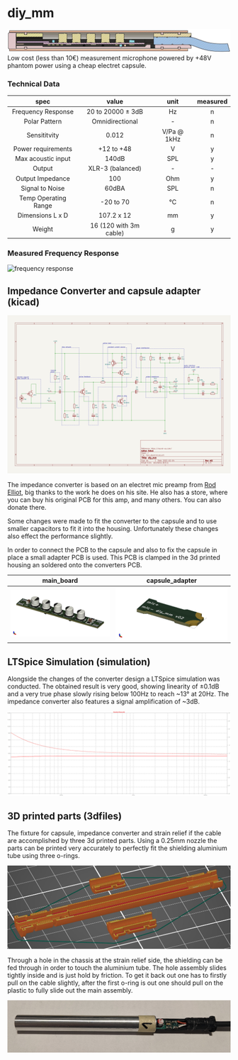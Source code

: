# diy_mm

![](./img/diy_mm.jpg)
Low cost (less than 10€) measurement microphone powered by +48V phantom power using a cheap electret capsule.
### Technical Data
| spec                  | value                 | unit          | measured  |
|:---------------------:|:---------------------:|:-------------:|:---------:|
| Frequency Response    | 20 to 20000 &pm; 3dB  | Hz            | n         |
| Polar Pattern         | Omnidirectional       | -             | n         |
| Sensititvity          | 0.012                 | V/Pa @ 1kHz   | n         |
| Power requirements    | +12 to +48            | V             | y         |
| Max acoustic input    | 140dB                 | SPL           | y         |
| Output                | XLR-3 (balanced)      | -             | -         |
| Output Impedance      | 100                   | Ohm           | y         |
| Signal to Noise       | 60dBA                 | SPL           | n         |
| Temp Operating Range  | -20 to 70             | °C            | n         |
| Dimensions L x D      | 107.2 x 12            | mm            | y         |
| Weight                | 16 (120 with 3m cable)| g             | y         |

### Measured Frequency Response

![frequency response](./img/fr_measured.jpg)



## Impedance Converter and capsule adapter (kicad)

![](./img/main_board_sch.jpg)

The impedance converter is based on an electret mic preamp from [Rod Elliot](https://sound-au.com), big thanks to the work he does on his site. He also has a store, where you can buy his original PCB for this amp, and many others. You can also donate there.  

Some changes were made to fit the converter to the capsule and to use smaller capacitors to fit it into the housing. Unfortunately these changes also effect the performance slightly.

In order to connect the PCB to the capsule and also to fix the capsule in place a small adapter PCB is used. This PCB is clamped in the 3d printed housing an soldered onto the converters PCB.

| main_board | capsule_adapter |
|:-----------------------------:|:----------------------------------:|
| ![](./img/main_board_pcb.jpg) | ![](./img/capsule_adapter_pcb.jpg) |

## LTSpice Simulation (simulation)

Alongside the changes of the converter design a LTSpice simulation was conducted. The obtained result is very good, showing linearity of &pm;0.1dB and a very true phase slowly rising below 100Hz to reach \~13&deg; at 20Hz. The impedance converter also features a signal amplification of \~3dB.

![](./img/freqresp.jpg)

## 3D printed parts (3dfiles)

The fixture for capsule, impedance converter and strain relief if the cable are accomplished by three 3d printed parts. Using a 0.25mm nozzle the parts can be printed very accurately to perfectly fit the shielding aluminium tube using three o-rings.

![](./img/3d_files.jpg)

Through a hole in the chassis at the strain relief side, the shielding can be fed through in order to touch the aluminium tube. The hole assembly slides tightly inside and is just hold by friction. To get it back out one has to firstly pull on the cable slightly, after the first o-ring is out one should pull on the plastic to fully slide out the main assembly.

![](./img/shield.jpg)
